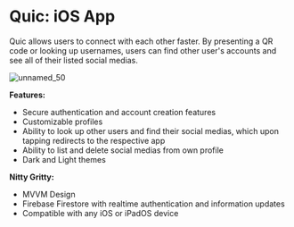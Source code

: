 # Quic: iOS App
Quic allows users to connect with each other faster. By presenting a QR code or looking up usernames, users can find other user's accounts and see all of their listed social medias. 

![unnamed_50](https://user-images.githubusercontent.com/66883135/192195922-40e1a8f2-7f61-43aa-8415-776cb0a47366.png)

**Features:**
- Secure authentication and account creation features
- Customizable profiles
- Ability to look up other users and find their social medias, which upon tapping redirects to the respective app
- Ability to list and delete social medias from own profile
- Dark and Light themes

**Nitty Gritty:**
- MVVM Design
- Firebase Firestore with realtime authentication and information updates
- Compatible with any iOS or iPadOS device
